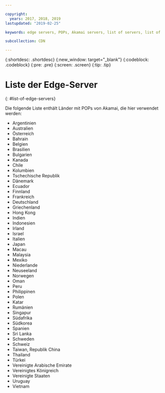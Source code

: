 ```yaml
---

copyright:
  years: 2017, 2018, 2019
lastupdated: "2019-02-25"

keywords: edge servers, POPs, Akamai servers, list of servers, list of countries

subcollection: CDN

---
```


{:shortdesc: .shortdesc}
{:new_window: target="_blank"}
{:codeblock: .codeblock}
{:pre: .pre}
{:screen: .screen}
{:tip: .tip}

# Liste der Edge-Server
{: #list-of-edge-servers}

Die folgende Liste enthält Länder mit POPs von Akamai, die hier verwendet werden:

* Argentinien
* Australien
* Österreich
* Bahrain
* Belgien
* Brasilien
* Bulgarien
* Kanada
* Chile
* Kolumbien
* Tschechische Republik
* Dänemark
* Ecuador
* Finnland
* Frankreich
* Deutschland
* Griechenland
* Hong Kong
* Indien
* Indonesien
* Irland
* Israel
* Italien
* Japan
* Macau
* Malaysia
* Mexiko
* Niederlande
* Neuseeland
* Norwegen
* Oman
* Peru
* Philippinen
* Polen
* Katar
* Rumänien
* Singapur
* Südafrika
* Südkorea
* Spanien
* Sri Lanka
* Schweden
* Schweiz
* Taiwan, Republik China
* Thailand
* Türkei
* Vereinigte Arabische Emirate
* Vereinigtes Königreich
* Vereinigte Staaten
* Uruguay
* Vietnam
